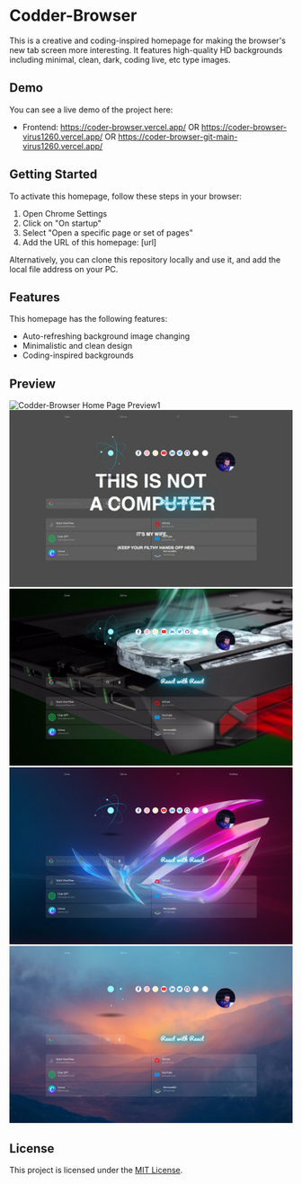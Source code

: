  # Codder-Browser

This is a creative and coding-inspired homepage for making the browser's new tab screen more interesting. It features high-quality HD backgrounds including minimal, clean, dark, coding live, etc type images.

## Demo

You can see a live demo of the project here:
- Frontend: https://coder-browser.vercel.app/ OR https://coder-browser-virus1260.vercel.app/ OR https://coder-browser-git-main-virus1260.vercel.app/



## Getting Started

To activate this homepage, follow these steps in your browser:

1. Open Chrome Settings
2. Click on "On startup"
3. Select "Open a specific page or set of pages"
4. Add the URL of this homepage: [url]

Alternatively, you can clone this repository locally and use it, and add the local file address on your PC.

## Features

This homepage has the following features:

- Auto-refreshing background image changing
- Minimalistic and clean design
- Coding-inspired backgrounds

## Preview

![Codder-Browser Home Page Preview1](https://github.com/Virus1260/Coder-Browser/preview/1.png)
![Codder-Browser Home Page Preview2](./preview/2.png)
![Codder-Browser Home Page Preview3](./preview/3.png)
![Codder-Browser Home Page Preview4](./preview/4.png)
![Codder-Browser Home Page Preview5](./preview/5.png)


## License

This project is licensed under the [MIT License](LICENSE).

